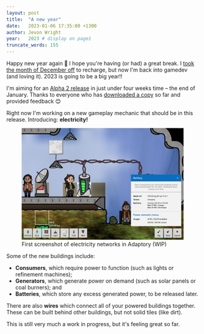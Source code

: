 ```yaml
---
layout: post
title:  "A new year"
date:   2023-01-06 17:35:00 +1300
author: Jevon Wright
year:   2023 # display on page1
truncate_words: 155
---
```


Happy new year again 🎉 I hope you're having (or had) a great break. I [took the month of December off](https://www.patreon.com/posts/pausing-next-74607037)
to recharge, but now I'm back into gamedev (and loving it). 2023 is going to be a big year!!

I'm aiming for an [Alpha 2 release](https://soundasleepful.itch.io/adaptory) in just under four weeks time –
the end of January. Thanks to everyone who has [downloaded a copy](https://soundasleepful.itch.io/adaptory) so far and provided feedback 😊

Right now I'm working on a new gameplay mechanic that should be in this release. Introducing: **electricity!**

<figure class="image">
  <a href="/assets/screenshots/2023-01-06-battery-network.png"><img src="/assets/screenshots/2023-01-06-battery-network.png"></a>
  <figcaption>First screenshot of electricity networks in Adaptory (WIP)</figcaption>
</figure>

Some of the new buildings include:

* **Consumers**, which require power to function (such as lights or refinement machines);
* **Generators**, which generate power on demand (such as solar panels or coal burners); and
* **Batteries**, which store any excess generated power, to be released later.

There are also **wires** which connect all of your powered buildings together. These can be built behind other buildings, but not solid tiles (like dirt).

This is still very much a work in progress, but it's feeling great so far.
